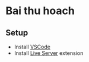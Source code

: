 # Bai thu hoach
## Setup 

- Install [VSCode](https://code.visualstudio.com/)
- Install [Live Server](https://marketplace.visualstudio.com/items?itemName=ritwickdey.LiveServer) extension 


